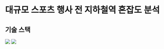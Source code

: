 # 대규모 스포츠 행사 전 지하철역 혼잡도 분석


## 기술 스택 

<img src="https://img.shields.io/badge/php-777BB4?style=for-the-badge&logo=php&logoColor=white">
<img src="https://img.shields.io/badge/mysql-4479A1?style=for-the-badge&logo=mysql&logoColor=white">
